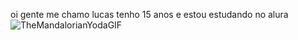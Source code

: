 oi gente
me chamo lucas tenho 15 anos e estou estudando no alura
![TheMandalorianYodaGIF](https://github.com/user-attachments/assets/9ed21621-6a66-40c6-a28f-b42eef0bd2e3)
